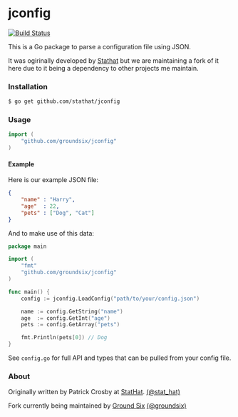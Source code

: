 jconfig
=======

[![Build Status](https://travis-ci.org/GroundSix/jconfig.svg?branch=master)](https://travis-ci.org/GroundSix/jconfig)

This is a Go package to parse a configuration file using JSON.

It was ogirinally developed by [Stathat](https://github.com/stathat/jconfig) but we
are maintaining a fork of it here due to it being a dependency to other projects
me maintain.

### Installation

```bash
$ go get github.com/stathat/jconfig
```

### Usage

```go
import (
    "github.com/groundsix/jconfig"
)
```

#### Example

Here is our example JSON file:

```json
{
    "name" : "Harry",
    "age"  : 22,
    "pets" : ["Dog", "Cat"]
}
```

And to make use of this data:

```go
package main

import (
    "fmt"
    "github.com/groundsix/jconfig"
)

func main() {
    config := jconfig.LoadConfig("path/to/your/config.json")

    name := config.GetString("name")
    age  := config.GetInt("age")
    pets := config.GetArray("pets")

    fmt.Println(pets[0]) // Dog
}
```

See `config.go` for full API and types that can be pulled from
your config file.

### About

Originally written by Patrick Crosby at [StatHat](http://www.stathat.com).
[(@stat_hat)](http://twitter.com/stat_hat)

Fork currently being maintained by [Ground Six](http://groundsix.com)
[(@groundsix)](http://twitter.com/groundsix)
